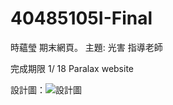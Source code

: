 # 40485105I-Final
時蘊瑩 期末網頁。 主題: 光害
指導老師

完成期限 1/ 18
Paralax website

設計圖：![設計圖](https://github.com/Philina1nisia/Final/blob/master/%E8%A8%AD%E8%A8%88/%E6%95%B4%E9%AB%94%E8%A8%AD%E8%A8%88.jpg) 
